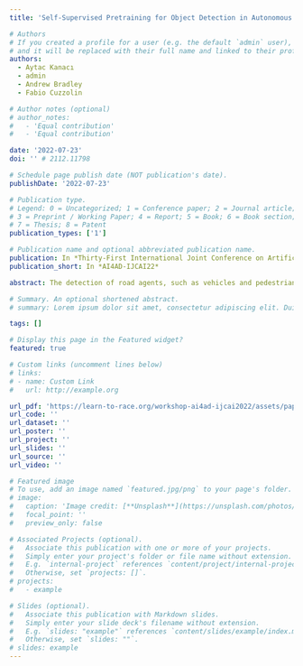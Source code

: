 ```yaml
---
title: 'Self-Supervised Pretraining for Object Detection in Autonomous Driving'

# Authors
# If you created a profile for a user (e.g. the default `admin` user), write the username (folder name) here
# and it will be replaced with their full name and linked to their profile.
authors:
  - Aytac Kanacı 
  - admin
  - Andrew Bradley
  - Fabio Cuzzolin

# Author notes (optional)
# author_notes:
#   - 'Equal contribution'
#   - 'Equal contribution'

date: '2022-07-23'
doi: '' # 2112.11798

# Schedule page publish date (NOT publication's date).
publishDate: '2022-07-23'

# Publication type.
# Legend: 0 = Uncategorized; 1 = Conference paper; 2 = Journal article;
# 3 = Preprint / Working Paper; 4 = Report; 5 = Book; 6 = Book section;
# 7 = Thesis; 8 = Patent
publication_types: ['1']

# Publication name and optional abbreviated publication name.
publication: In *Thirty-First International Joint Conference on Artificial Intelligence Workshop on Artificial Intelligence for Autonomous Driving (AI4AD-IJCAI22)*
publication_short: In *AI4AD-IJCAI22*

abstract: The detection of road agents, such as vehicles and pedestrians are central in autonomous driving. Self-Supervised Learning (SSL) has been proven to be an effective technique for learning discrimi-native feature representations for image classification , alleviating the need for labels, a remarkable advancement considering how time-consuming and expensive labelling can be in autonomous driving. In this paper, we investigate the effectiveness of contrastive SSL techniques such as BYOL and MoCo on the object (agent) detection task using the ROad event Awareness Dataset (ROAD). Our experiments show that using self-supervised learning we can achieve a 3.96% improvement on the AP@50 metric for agent detection compared to supervised pretraining. Extensive comparisons and evaluations of current state-of-the-art SSL methods (namely MOCO, BYOL, SCRL) are conducted and reported for the object detection task.

# Summary. An optional shortened abstract.
# summary: Lorem ipsum dolor sit amet, consectetur adipiscing elit. Duis posuere tellus ac convallis placerat. Proin tincidunt magna sed ex sollicitudin condimentum.

tags: []

# Display this page in the Featured widget?
featured: true

# Custom links (uncomment lines below)
# links:
# - name: Custom Link
#   url: http://example.org

url_pdf: 'https://learn-to-race.org/workshop-ai4ad-ijcai2022/assets/papers/paper_17.pdf'
url_code: ''
url_dataset: ''
url_poster: ''
url_project: ''
url_slides: ''
url_source: ''
url_video: ''

# Featured image
# To use, add an image named `featured.jpg/png` to your page's folder.
# image:
#   caption: 'Image credit: [**Unsplash**](https://unsplash.com/photos/pLCdAaMFLTE)'
#   focal_point: ''
#   preview_only: false

# Associated Projects (optional).
#   Associate this publication with one or more of your projects.
#   Simply enter your project's folder or file name without extension.
#   E.g. `internal-project` references `content/project/internal-project/index.md`.
#   Otherwise, set `projects: []`.
# projects:
#   - example

# Slides (optional).
#   Associate this publication with Markdown slides.
#   Simply enter your slide deck's filename without extension.
#   E.g. `slides: "example"` references `content/slides/example/index.md`.
#   Otherwise, set `slides: ""`.
# slides: example
---
```


<!-- {{% callout note %}}
Click the _Cite_ button above to demo the feature to enable visitors to import publication metadata into their reference management software.
{{% /callout %}}

{{% callout note %}}
Create your slides in Markdown - click the _Slides_ button to check out the example.
{{% /callout %}}

Supplementary notes can be added here, including [code, math, and images](https://wowchemy.com/docs/writing-markdown-latex/). -->
